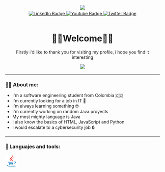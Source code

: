 
<!--

https://media.giphy.com/media/UqxVRm1IaaIGk/giphy.gif
-->
<div align="center">
  <img src="https://media.giphy.com/media/3oriNLx3dUqFgVi86I/giphy.gif" width="150"/>
</div>

<div id="badges" align="center">
  <a href="https://www.linkedin.com/in/johann-felipe-toncon-poveda-445159209/">
    <img src="https://img.shields.io/badge/LinkedIn-blue?style=for-the-badge&logo=linkedin&logoColor=white" alt="LinkedIn Badge"/>
  </a>
  <a href="https://www.youtube.com/channel/UCBtxPYJKskpdga3iEl7zL3Q">
    <img src="https://img.shields.io/badge/YouTube-red?style=for-the-badge&logo=youtube&logoColor=white" alt="Youtube Badge"/>
  </a>
  <a href="https://www.instagram.com/root.johann/">
    <img src="https://img.shields.io/badge/Instagram-blue?style=for-the-badge&logo=instagram&logoColor=white" alt="Twitter Badge"/>
  </a>
</div>
<div align="center">
  <img src="https://komarev.com/ghpvc/?username=DevJohann&style=flat-square&color=blue" alt=""/>
</div>

<h1 align='center'>👨‍💻Welcome👨‍💻</h1>
<div align="center">
  <p>Firstly i'd like to thank you for visiting my profile, i hope you find it interesting</p>
</div>

<div align="center">
  <img src="https://media.giphy.com/media/UqxVRm1IaaIGk/giphy.gif" width="300"/>
</div>

---

### 👨‍💻 About me:

- I'm a software engineering student from Colombia 🇨🇴
- I'm currently looking for a job in IT 🦾
- I'm always learning something 🤓
- I'm currently working on random Java proyects
- My most mighty language is Java
- I also know the basics of HTML, JavaScript and Python
- I would escalate to a cybersecurity job 🔒

---

### 🧠 Languajes and tools:

<div>
   <img src="https://github.com/devicons/devicon/blob/master/icons/java/java-original.svg" title="Java" **alt="Java" width="40" height="40"/>
</div>
<!--
Here are some ideas to get you started:

- 🔭 I’m currently working on ...
- 🌱 I’m currently learning ...
- 👯 I’m looking to collaborate on ...
- 🤔 I’m looking for help with ...
- 💬 Ask me about ...
- 📫 How to reach me: ...
- 😄 Pronouns: ...
- ⚡ Fun fact: ...

-->
